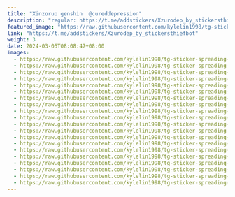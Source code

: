 ```yaml
---
title: "Xinzoruo genshin  @cureddepression"
description: "regular: https://t.me/addstickers/Xzurodep_by_stickersthiefbot"
featured_image: "https://raw.githubusercontent.com/kylelin1998/tg-sticker-spreading-worldwide-images/main/img/05ab6a8a-6b01-4a7a-a6cf-5532f9b83112.jpg"
link: "https://t.me/addstickers/Xzurodep_by_stickersthiefbot"
weight: 3
date: 2024-03-05T08:08:47+08:00
images:
  - https://raw.githubusercontent.com/kylelin1998/tg-sticker-spreading-worldwide-images/main/img/05ab6a8a-6b01-4a7a-a6cf-5532f9b83112.jpg
  - https://raw.githubusercontent.com/kylelin1998/tg-sticker-spreading-worldwide-images/main/img/064576f1-506f-4560-b753-519d6114b3f3.jpg
  - https://raw.githubusercontent.com/kylelin1998/tg-sticker-spreading-worldwide-images/main/img/d5db4608-e0d8-4182-a199-e6189f4d3dc7.jpg
  - https://raw.githubusercontent.com/kylelin1998/tg-sticker-spreading-worldwide-images/main/img/fed486b4-313d-4b00-a92c-1f20585deda9.jpg
  - https://raw.githubusercontent.com/kylelin1998/tg-sticker-spreading-worldwide-images/main/img/819e6d89-f990-41cb-a194-ce3f79b829a7.jpg
  - https://raw.githubusercontent.com/kylelin1998/tg-sticker-spreading-worldwide-images/main/img/fa601e4c-d9fc-4fdb-903e-44b33fc76777.jpg
  - https://raw.githubusercontent.com/kylelin1998/tg-sticker-spreading-worldwide-images/main/img/83231270-cd3a-4746-b882-9ed8521928a5.jpg
  - https://raw.githubusercontent.com/kylelin1998/tg-sticker-spreading-worldwide-images/main/img/87ef6286-e82d-4a75-9353-4ad052abec78.jpg
  - https://raw.githubusercontent.com/kylelin1998/tg-sticker-spreading-worldwide-images/main/img/f21c201e-7a76-48f0-976f-6cca97376e13.jpg
  - https://raw.githubusercontent.com/kylelin1998/tg-sticker-spreading-worldwide-images/main/img/f01a2bac-8fbd-4f77-9f45-282c22b5f1c3.jpg
  - https://raw.githubusercontent.com/kylelin1998/tg-sticker-spreading-worldwide-images/main/img/ee46680f-5540-41b7-b12e-cb52e7b6dda9.jpg
  - https://raw.githubusercontent.com/kylelin1998/tg-sticker-spreading-worldwide-images/main/img/65e30893-4c9d-47a2-b517-43ca1013a103.jpg
  - https://raw.githubusercontent.com/kylelin1998/tg-sticker-spreading-worldwide-images/main/img/c57e4cd8-efba-4019-876c-749c47be1193.jpg
  - https://raw.githubusercontent.com/kylelin1998/tg-sticker-spreading-worldwide-images/main/img/caf0afec-359b-4e5b-a18a-e8fc9734cd59.jpg
  - https://raw.githubusercontent.com/kylelin1998/tg-sticker-spreading-worldwide-images/main/img/b6934dc1-c057-40f4-baee-68c30e191009.jpg
  - https://raw.githubusercontent.com/kylelin1998/tg-sticker-spreading-worldwide-images/main/img/2171ae0c-ba02-4f65-b5d1-b53d5cdf38cc.jpg
  - https://raw.githubusercontent.com/kylelin1998/tg-sticker-spreading-worldwide-images/main/img/eebb8063-a9ab-4e5b-93ca-b8fa69cbbfc8.jpg
  - https://raw.githubusercontent.com/kylelin1998/tg-sticker-spreading-worldwide-images/main/img/9fb701df-a1e2-42c5-81eb-b7d96bd7b582.jpg
  - https://raw.githubusercontent.com/kylelin1998/tg-sticker-spreading-worldwide-images/main/img/f22c32b8-25e9-4aff-a461-20092c69fed3.jpg
  - https://raw.githubusercontent.com/kylelin1998/tg-sticker-spreading-worldwide-images/main/img/ad52fae2-c195-4239-bade-5fbf37baa091.jpg
---
```

